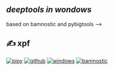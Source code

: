 ## *deeptools in wondows*

based on bamnostic and pybigtools
-->
## :writing_hand: xpf

[![pipy](https://img.shields.io/badge/PIPY-0.1.1-green)](https://pypi.org/project/my-deeptools-win/)
[![github](https://img.shields.io/badge/GITHUB-0.1.1-green)](https://github.com/yang)
[![windows](https://img.shields.io/badge/WINDOWS-11-blue)](https://www.microsoft.com/zh-cn/windows/windows-11)
[![bamnostic](https://img.shields.io/badge/BAMNOSTIC-1.0.0-blue)](https://pypi.org/project/bamnostic/)